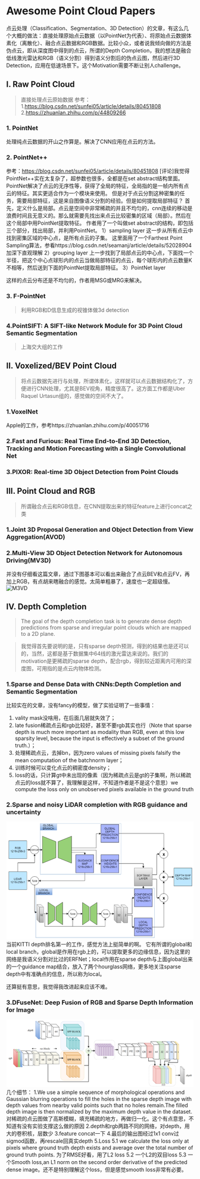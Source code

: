 # Awesome Point Cloud Papers

点云处理（Classification、Segmentation、3D Detection）的文章，有这么几个大概的做法：直接处理原始点云数据（以PointNet为代表）、将原始点云数据体素化（离散化）、融合点云数据和RGB数据。比较小众，或者说我倾向做的方法是伪点云，即从深度图中得到的点云，所谓的Depth Completion，我的想法是融合低线激光雷达和RGB（语义分割）得到语义分割后的伪点云图，然后进行3D Detection，应用在低速场景下。这个Motivation需要不断让别人challenge。
## I. Raw Point Cloud
>直接处理点云原始数据
>参考：
>1.https://blog.csdn.net/sunfei05/article/details/80451808
>2.https://zhuanlan.zhihu.com/p/44809266

### 1. PointNet
处理纯点云数据的开山之作算是。解决了CNN应用在点云的方法。

### 2. PointNet++
参考：https://blog.csdn.net/sunfei05/article/details/80451808
[评论]我觉得PointNet++实在太复杂了，超参数也很多，全都是在set abstract结构里面。
PointNet解决了点云的无序性等，获得了全局的特征，全局指的是一帧内所有点云的特征。其实更适合作为一个模块来使用。
但是对于点云分割这种密集的任务，需要局部特征，这是来自图像语义分割的经验。但是如何提取局部特征？
首先，定义什么是局部。点云是空间中非常稀疏的并且不均匀的，cnn连续的移动是浪费时间且无意义的。那么就需要先找出来点云比较密集的区域（局部）。然后在这个局部中用PointNet提取特征。
作者用了一个叫做set abstract的结构，即包括三个部分，找出局部，并利用PointNet。
1）sampling layer
这一步从所有点云中找到密集区域的中心点，是所有点云的子集。
这里面用了一个Farthest Point Sampling算法，参看https://blog.csdn.net/seamanj/article/details/52028904 加深下直观理解
2）grouping layer
上一步找到了局部点云的中心点，下面找一个半径，把这个中心点球形内的点云当做局部特征的点云，每个球形内的点云数量K不相等，然后送到下面的PointNet提取局部特征。
3）PointNet layer

这样的点云分布还是不均匀的，作者用MSG或MRG来解决。

### 3. F-PointNet
>利用RGB和D信息生成的视锥体做3d detection

### 4.PointSIFT: A SIFT-like Network Module for 3D Point Cloud Semantic Segmentation

>上海交大组的工作


## II. Voxelized/BEV Point Cloud
>将点云数据先进行与处理，所谓体素化，这样就可以点云数据结构化了，方便进行CNN处理，尤其是BEV视角，精度很高了。这方面工作都是Uber Raquel Urtasun组的，感觉做的空间不大了。
### 1.VoxelNet
Apple的工作，参考https://zhuanlan.zhihu.com/p/40051716

### 2.Fast and Furious: Real Time End-to-End 3D Detection, Tracking and Motion Forecasting with a Single Convolutional Net

### 3.PIXOR: Real-time 3D Object Detection from Point Clouds

## III. Point Cloud and RGB
>所谓融合点云和RGB信息，在CNN提取出来的特征feature上进行concat之类

### 1.Joint 3D Proposal Generation and Object Detection from View Aggregation(AVOD)

### 2.Multi-View 3D Object Detection Network for Autonomous Driving(MV3D)
并没有仔细看这篇文章，通过下图基本可以看出来融合了点云BEV和点云FV，再加上RGB，有点胡来瞎融合的感觉。太简单粗暴了，速度也一定超级慢。
![M3VD](./assets/mv3d.png)


## IV. Depth Completion
>The goal of the depth completion task is to generate dense depth predictions from sparse and irregular point clouds which are
mapped to a 2D plane.

>我觉得首先要说明的是，只有sparse depth预测，得到的结果也是还可以的，当然，这都是基于数据集中64线的激光雷达来说的。我们的motivation是更稀疏的sparse depth，配合rgb，得到较近距离内可用的深度图，可用指的是点云内物体检测。

### 1.Sparse and Dense Data with CNNs:Depth Completion and Semantic Segmentation
比较实在的文章，没有fancy的模型，做了实验证明了一些事情：
1. vality mask没啥用，在后面几层就失效了；
2. late fusion稀疏点云和rgb比较好，甚至不要rgb其实也行（Note that sparse depth is much more important as modality than RGB, even at this low sparsity level, because the input is effectively a subset of the ground truth.）；
3. 处理稀疏点云，去掉bn，因为zero values of missing pixels falsify the mean computation of the batchnorm layer；
4. 训练时候可以变化点云的稠密度density；
5. loss的话，只计算gt中未出现的像素（因为稀疏点云是gt的子集啊，所以稀疏点云的loss就不算了，我理解是这样，不知道作者是不是这个意思）we compute the loss only
on unobserved pixels available in the ground truth

### 2.Sparse and noisy LiDAR completion with RGB guidance and uncertainty
![sparse&noisylidar](./assets/sparse$noisyLidar.png)
当前KITTI depth排名第一的工作，感觉方法上挺简单的啊。
它有所谓的global和local branch，global是作用在rgb上的，可以提取更多的边缘信息，因为这里的网络是我语义分割对比过的ERFNet；local作用在sparse depth与上面global出来的一个guidance map结合，放入了两个hourglass网络，更多地关注sparse depth中有准确点的信息，所以称为local。

还算挺有意思，我觉得我改进起来应该不难。


### 3.DFuseNet: Deep Fusion of RGB and Sparse Depth Information for Image
![dfusenet](./assets/dfusenet.png)
几个细节：
1.We use a simple sequence of morphological operations and Gaussian blurring operations to fill the holes in the sparse depth image with depth values from nearby valid points such that no holes remain.The filled depth image is then normalized by the maximum depth value in the dataset. 对稀疏的点云图做了高斯模糊，填充稀疏的地方，再做归一化。这个有点意思，不知道有没有实验支撑这么做的原因
2.depth和rgb两路不同的网络，对depth，用大的卷积核，层数少
3.feature concat一下
4.最后的输出图经过1x1 conv过sigmod函数，再rescale回真实depth
5.Loss
5.1 we calculate the loss only at pixels where ground truth depth exists and average over the total number of ground truth points. 为了RMSE好看，用了L2 loss
5.2 一个L2的双目loss
5.3 一个Smooth loss,an L1 norm on the second order derivative of the predicted dense
image。还不是特别理解这个loss，但是感觉smooth loss非常有必要。

